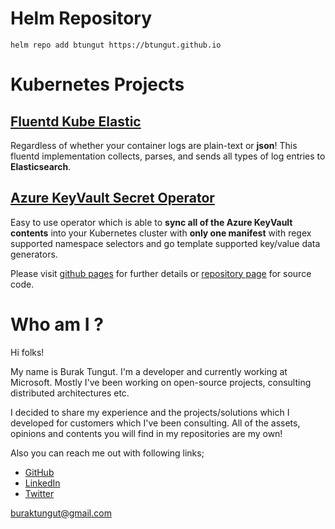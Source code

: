 # Helm Repository
```
helm repo add btungut https://btungut.github.io
```

# Kubernetes Projects
## [Fluentd Kube Elastic](https://btungut.github.io/fluentd-kube-elastic/)
Regardless of whether your container logs are plain-text or **json**! This fluentd implementation collects, parses, and sends all types of log entries to **Elasticsearch**.


## [Azure KeyVault Secret Operator](https://btungut.github.io/kubernetes-azure-keyvault-secret-operator/)
Easy to use operator which is able to **sync all of the Azure KeyVault contents** into your Kubernetes cluster with **only one manifest** with regex supported namespace selectors and go template supported key/value data generators.

Please visit [github pages](https://btungut.github.io/kubernetes-azure-keyvault-secret-operator/) for further details or [repository page](https://github.com/btungut/kubernetes-azure-keyvault-secret-operator) for source code.

# Who am I ?
Hi folks! 

My name is Burak Tungut. I'm a developer and currently working at Microsoft. Mostly I've been working on open-source projects, consulting distributed architectures etc. 

I decided to share my experience and the projects/solutions which I developed for customers which I've been consulting. All of the assets, opinions and contents you will find in my repositories are my own! 

Also you can reach me out with following links;
- [GitHub](https://github.com/btungut)
- [LinkedIn](https://www.linkedin.com/in/btungut/)
- [Twitter](https://twitter.com/btungut)

buraktungut@gmail.com